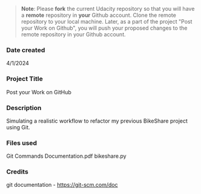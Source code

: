 >**Note**: Please **fork** the current Udacity repository so that you will have a **remote** repository in **your** Github account. Clone the remote repository to your local machine. Later, as a part of the project "Post your Work on Github", you will push your proposed changes to the remote repository in your Github account.

### Date created
4/1/2024

### Project Title
Post your Work on GitHub

### Description
Simulating a realistic workflow to refactor my previous BikeShare project using Git.

### Files used
Git Commands Documentation.pdf
bikeshare.py

### Credits
git documentation - https://git-scm.com/doc

